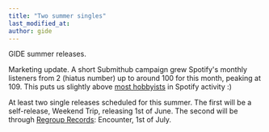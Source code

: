 ```yaml
---
title: "Two summer singles"
last_modified_at:
author: gide
---
```


GIDE summer releases.

Marketing update. A short Submithub campaign grew Spotify's monthly listeners from 2 (hiatus number) up to around 100 for this month, peaking at 109. This puts us slightly above [most hobbyists](https://www.musicbusinessworldwide.com/over-75-of-artists-on-spotify-have-fewer-than-50-monthly-listeners/) in Spotify activity :) 

At least two single releases scheduled for this summer. The first will be a self-release, Weekend Trip, releasing 1st of June. The second will be through [Regroup Records](https://www.regrouprecords.com/): Encounter, 1st of July.

